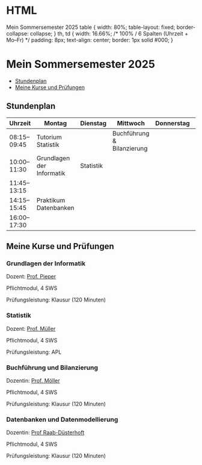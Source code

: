 # HTML
 Mein Sommersemester 2025 table { width: 80%; table-layout: fixed; border-collapse: collapse; } th, td { width: 16.66%; /\* 100% / 6 Spalten (Uhrzeit + Mo–Fr) \*/ padding: 8px; text-align: center; border: 1px solid #000; }

# Mein Sommersemester 2025

*   [Stundenplan](#stundenplan)
*   [Meine Kurse und Prüfungen](#kurse-pruefungen)

## Stundenplan

| Uhrzeit | Montag | Dienstag | Mittwoch | Donnerstag | Freitag |
| --- | --- | --- | --- | --- | --- |
| 08:15–09:45 | Tutorium Statistik |     | Buchführung & Bilanzierung |     | Datenbanken & Datenmodellierung |
| 10:00–11:30 | Grundlagen der Informatik | Statistik |     |
| 11:45–13:15 |     |     |     |
| 14:15–15:45 | Praktikum Datenbanken |     |
| 16:00–17:30 |     |     |     |

## Meine Kurse und Prüfungen

### Grundlagen der Informatik

Dozent: [Prof. Pieper](https://www.fww.hs-wismar.de/fakultaet/personen-bereiche/professoren/prof-dr-ing-joeran-pieper/)

Pflichtmodul, 4 SWS

Prüfungsleistung: Klausur (120 Minuten)

### Statistik

Dozent: [Prof. Müller](https://www.fww.hs-wismar.de/fakultaet/personen-bereiche/professoren/betriebswirtschaft/gerhard-mueller/)

Pflichtmodul, 4 SWS

Prüfungsleistung: APL

### Buchführung und Bilanzierung

Dozentin: [Prof. Möller](https://www.fww.hs-wismar.de/fakultaet/personen-bereiche/professoren/betriebswirtschaft/manuela-moeller/)

Pflichtmodul, 4 SWS

Prüfungsleistung: Klausur (120 Minuten)

### Datenbanken und Datenmodellierung

Dozentin: [Prof Raab-Düsterhoft](https://fiw.hs-wismar.de/bereiche/eui/personen-gremien/professorinnen-professoren/prof-dr-ing-antje-raab-duesterhoeft/)

Pflichtmodul, 4 SWS

Prüfungsleistung: Klausur (120 Minuten)
